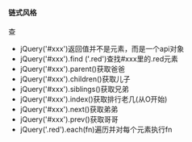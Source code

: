 #### 链式风格

查

* jQuery('#xxx')返回值并不是元素，而是一个api对象
* jQuery('#xxx').find ('.red')查找#xxx里的.red元素 
* jQuery('#xxx').parent()获取爸爸
* jQuery('#xxx').children()获取儿子
* jQuery('#xxx').siblings()获取兄弟
* jQuery('#xxx').index()获取排行老几(从O开始)
* jQuery('#xxx').next()获取弟弟
* jQuery('#xxx').prev()获取哥哥
* jQuery('.red').each(fn)遍历并对每个元素执行fn
